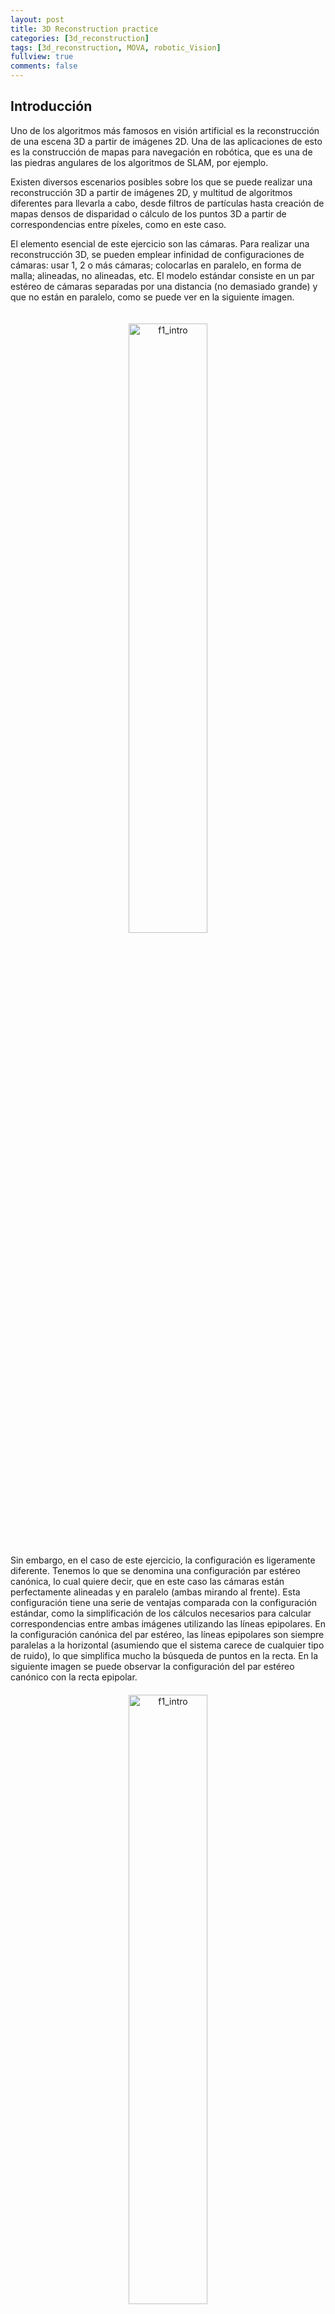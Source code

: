 ```yaml
---
layout: post
title: 3D Reconstruction practice
categories: [3d_reconstruction]
tags: [3d_reconstruction, MOVA, robotic_Vision]
fullview: true
comments: false
---
```


## Introducción

Uno de los algoritmos más famosos en visión artificial es la reconstrucción de una escena 3D a partir de imágenes 2D. Una de las aplicaciones de esto es la construcción de mapas para navegación en robótica, que es una de las piedras angulares de los algoritmos de SLAM, por ejemplo.

Existen diversos escenarios posibles sobre los que se puede realizar una reconstrucción 3D a partir de imágenes 2D, y multitud de algoritmos diferentes para llevarla a cabo, desde filtros de partículas hasta creación de mapas densos de disparidad o cálculo de los puntos 3D a partir de correspondencias entre píxeles, como en este caso.

El elemento esencial de este ejercicio son las cámaras. Para realizar una reconstrucción 3D, se pueden emplear infinidad de configuraciones de cámaras: usar 1, 2 o más cámaras; colocarlas en paralelo, en forma de malla; alineadas, no alineadas, etc. El modelo estándar consiste en un par estéreo de cámaras separadas por una distancia (no demasiado grande) y que no están en paralelo, como se puede ver en la siguiente imagen.

<div align="center"><img src="https://jderobot.org/store/fperez/uploads/images/epipolarNC.png" alt="f1_intro" title="F1 intro image" hspace="20" vspace="20" width="50%" align="middle"></div>
Sin embargo, en el caso de este ejercicio, la configuración es ligeramente diferente. Tenemos lo que se denomina una configuración par estéreo canónica, lo cual quiere decir, que en este caso las cámaras están perfectamente alineadas y en paralelo (ambas mirando al frente). Esta configuración tiene una serie de ventajas comparada con la configuración estándar, como la simplificación de los cálculos necesarios para calcular correspondencias entre ambas imágenes utilizando las líneas epipolares. En la configuración canónica del par estéreo, las líneas epipolares son siempre paralelas a la horizontal (asumiendo que el sistema carece de cualquier tipo de ruido), lo que simplifica mucho la búsqueda de puntos en la recta. En la siguiente imagen se puede observar la configuración del par estéreo canónico con la recta epipolar.

<div align="center"><img src="https://jderobot.org/store/fperez/uploads/images/epipolar.png" alt="f1_intro" title="F1 intro image" hspace="20" vspace="20" width="50%" align="middle"></div>
En esta práctica se pide realizar una reconstrucción de una escena 3D proveniente del simulador Gazebo a través de las imágenes captadas por dos cámaras en configuración par estéreo canónico a bordo de un robot Turtlebot de *Yujin Robots*.

## Solución

La solución propuesta, a diferencia del ejercicio de sigue línea, es más algorítmica. Se ha dividido el algoritmo en una serie de pasos a seguir para la resolución del problema. Estos pasos se enumeran a continuación.

### 1. Obtención de píxeles representativos.

El objetivo de este ejercicio es obtener una reconstrucción de la escena lo más parecido a la escena real posible sin perder de vista la eficiencia del algoritmo. A pesar de que en este algoritmo el factor de tiempo real no es crítico, se ha implementado de forma genérica de tal forma que sea flexible para facilitar cambios en el mismo. Por este motivo, el foco no está en reconstruir todos los píxeles de la imagen ya que tomaría un tiempo excesivo, sino solo aquellos suficientemente representativos de la escena. 

En visión artificial, generalmente la información más valiosa proviene de los bordes y esquinas de los objetos, donde se producen los cambios de intensidad más altos en los píxeles. Es por ello que en este caso interesa obtener dicha información.

Uno de los algoritmos más utilizados para obtener las imágenes de bordes es el algoritmo de Canny, que realiza una convolución sobre la imagen con unos determinados filtros y acto seguido la "limpia" resultando en unos bordes muy definidos y con pocos cortes. Aplicando el algoritmo de Canny para obtener la información de bordes, se obtienen del orden de 6000 puntos a representar, lo cual resulta escaso para obtener una representación fidedigna de la escena. Por ello, se ha realizado una operación morfológica de dilatación con elemento estructurante de 5x5 píxeles sobre la imagen de bordes para hacerlos "engordar" y tener así más puntos que representar (unos 23.000). 

La siguiente imagen muestra la aplicación de Canny con y sin operación de dilatación.

 <div class="row">
  <div class="column">
    <img src="https://jderobot.org/store/fperez/uploads/images/canny3dr1.PNG" alt="f1_intro" title="F1 intro image" hspace="20" vspace="20" width="100%" align="middle">
  </div>
  <div class="column">
    <img src="https://jderobot.org/store/fperez/uploads/images/canny3dr2.PNG" alt="f1_intro" title="" hspace="20" vspace="20" width="100%" align="middle">
  </div>
</div> 

### 2. Retroproyección

Una vez se tienen los puntos más representativos de la escena, se trata de estimar su posición 3D en el mundo a partir de la información de la imagen de bordes. Para ello, cada punto hay que expresarlo en coordenadas solidarias a la escena 3D en la que se va a reconstruir, ya que los puntos de borde de la imagen son eso, puntos 2D en la imagen. Para hacer esto, el API de Unibotics ofrece una función denominada `graficToOptical` que se encarga de expresar coordenadas de píxel en coordenadas de la cámara. Después se obtiene un punto en 3D en el espacio a través de otra instrucción ofrecida por el API de Unibotics denominada `backProject`. Esta función nos ofrecerá un punto perteneciente a la recta que une el centro óptico de la cámara (obtenido con la función `getCameraPosition`) y el píxel que se quiere reconstruir PERO es un punto cualquiera de esa recta, no el que nos interesa de verdad.

Para calcular ese punto, hay que realizar lo que se denomina triangulación.

### 3. Triangulación

Para realizar la triangulación es necesario tener al menos dos rectas que se corten que partan de los centros ópticos de las cámaras hacia los mismos puntos de interés de la imagen. En el paso anterior obtuvimos una de las rectas al unir el centro óptico de una de las cámaras con el cálculo de las coordenadas 3D de uno de los píxeles característicos de la imagen que captó. Es necesaria otra recta que parta del centro óptico de la otra cámara hacia ese mismo punto, pero captado por la otra cámara.

Para llevar este paso a cabo, se requiere del uso de la línea epipolar, ya que es en la proyección de esa línea donde se encontrará el punto que se está procesando, en la otra imagen. Para obtener la línea epipolar que permita encontrar el píxel que se está procesando en la imagen contraria, se proyectan el punto 3D del centro óptico de la primera cámara y el punto 3D correspondiente al píxel que se está procesando y que se obtuvo en el paso anterior con la función `backproject`.

De tal manera, que después de proyectar ambos puntos se podrá formar una recta proyectada sobre la imagen contraria calculando la recta que pasa por esos dos puntos proyectados mediante la ecuación punto-pendiente de la recta.

Al estar en una configuración par estéreo canónica, las líneas epipolares siempre serán paralelas a la horizontal, por lo que teniendo la proyección de uno de los puntos sobre la imagen contraria no sería necesario calcularla; aún así se ha realizado el cálculo de la misma.

### 4. Emparejamiento.

Hasta ahora se tiene la siguiente información:

* Punto 3D del centro óptico de una cámara
* Píxel 2D que está siendo procesado
* Punto 3D perteneciente a la recta que une el centro óptico de la primera cámara y el píxel procesado (convertido a coordenadas 3D)
* Línea epipolar proyectada en la imagen contraria.

Con esta información, mediante emparejamiento de bloques, se puede realizar la búsqueda de la correspondencia del píxel que se está procesando en una imagen, en la otra. El emparejamiento de bloques se realiza mediante el método de correlación, mediante el cual, convolucionando una plantilla de la que se quiere conocer su posición más probable sobre una imagen, devolverá otra imagen de niveles de confianza de que la plantilla se encuentre en cada uno de los píxeles. De este modo, el valor más alto de la imagen resultante será la posición donde encaja mejor la plantilla. El siguiente gif muestra este método:

<div align="center"><img src="https://jderobot.org/store/fperez/uploads/images/3dr11.gif" alt="f1_intro" title="F1 intro image" hspace="20" vspace="20" width="50%" align="middle"></div>

Se sabe que ese píxel estará en algún punto de la línea epipolar, por lo que se ahorra muchísimo tiempo de cómputo al no ser necesario buscar ese punto por toda la imagen, sino por una sola línea de esta (se recuerda que la epipolar es una linea horizontal).

Experimentalmente se ha comprobado que en este caso, dada la configuración de las cámaras, las correspondencias entre los mismos píxeles en las distintas imágenes no se alejan más de 10 píxeles. Por esto, se ha limitado el espacio de búsqueda a únicamente 15 píxeles de la línea epipolar.

<div align="center"><img src="https://jderobot.org/store/fperez/uploads/images/3dr1.gif" alt="f1_intro" title="F1 intro image" hspace="20" vspace="20" width="50%" align="middle"></div>

Tras aplicar emparejamiento de bloques, se obtiene el mismo píxel que se está procesando en la otra imagen, por lo que repitiendo el paso 2 sobre este píxel, dispondremos de un nuevo punto 3D perteneciente a la recta donde está el punto que se quiere reconstruir en la escena.

<div align="center"><img src="https://jderobot.org/store/fperez/uploads/images/3dr12.gif" alt="f1_intro" title="F1 intro image" hspace="20" vspace="20" width="50%" align="middle"></div>

### 5. Triangulación (II)

En este paso ya se dispone de todos los elementos necesarios para reconstruir el píxel en el espacio 3D. Disponemos de 2 rectas (4 puntos en 3D) las cuales unen los centros ópticos de ambas cámaras con puntos de una recta donde está el punto a reconstruir (su intersección). Por lo que solamente queda obtener el punto de corte de ambas rectas para obtener el punto reconstruido que se busca. No obstante, la intersección de rectas en 3 dimensiones es muy complicada, ya que es muy probables que las rectas se corten en 2 de los planos, pero no el los 3. Por ello, se aplica un algoritmo que encuentra la distancia mínima entre dos rectas y devuelve el punto medio del segmento que las une, siendo este el resultado de nuestra reconstrucción para un píxel de la imagen. Este algoritmo se ha obtenido de [1].

### 6. Resultados

Aplicando los pasos 1-5 en cada píxel de la imagen de bordes, se obtendrá una reconstrucción completa de la escena original a partir de los píxeles de las imágenes captadas por el par estéreo. El siguiente vídeo muestra el resultado final de una ejecución del algoritmo.

<div align="center"> <iframe width="560" height="315" src="https://www.youtube.com/embed/BNaXtTwZAnA" frameborder="0" allow="accelerometer; autoplay; encrypted-media; gyroscope; picture-in-picture" allowfullscreen></iframe></div>



[1] http://paulbourke.net/geometry/pointlineplane/